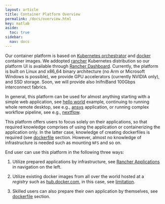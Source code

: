 ```yaml
---
layout: article
title: Container Platform Overview
permalink: /docs/overview.html
key: matlab
aside:
  toc: true
sidebar:
  nav: docs
---
```


Our container platform is based on [Kubernetes orchestrator](https://kubernetes.io/) and [docker](https://hub.docker.com/) container images. We addopted [rancher](https://rancher.com) Kubernetes distribution so our platform UI is available through [Rancher Dashboard](https://rancher.cloud.e-infra.cz). Currently, the platform is built on Linux and x86\_64 binary architecture (no Arm or Microsoft Windows is possible), we provide GPU accelerators (currently NVIDIA only), and SSD storage. Soon, we will provide also InifniBand 100Gbps interconnect fabrics.

In general, this platform can be used for almost anything starting with a simple web application, see [hello world](/docs/kubectl-helloworld.html) example, continuing to running whole remote desktop, see e.g., [ansys](/docs/ansys.html) application, or running complex workflow pipeline, see e.g., [nextflow](/docs/nextflow.html). 

This platform offers users to focus solely on their applications, so that required knowledge comprises of using the application or containerizing the application only. In the latter case, knowledge of creating dockerfiles is required (see [dockerfile](/docs/dockerfile.html) section. However, almost no knowledge of infrastructure is needed such as mounting `NFS` and so on.

End user can use this platform in the following three ways:

1. Utilize prepared applications by infrastructure, see [Rancher Applications](/docs/rancherapps.html) in navigation on the left. 

2. Utilize existing docker images from all over the world hosted at a *registry* such as [hub.docker.com](https://hub.docker.com), in this case, see [limitation](/docs/limitation.html). 

3. Skilled users can also prepare their own application by themselves, see [dockerfile](/docs/dockerfile.html) section.
